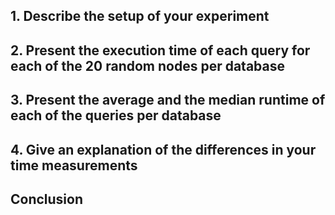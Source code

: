 ## 1. Describe the setup of your experiment

## 2. Present the execution time of each query for each of the 20 random nodes per database

## 3. Present the average and the median runtime of each of the queries per database

## 4. Give an explanation of the differences in your time measurements

## Conclusion 
